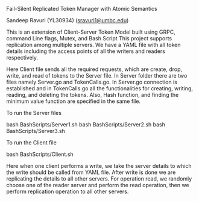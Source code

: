 Fail-Silent Replicated Token Manager with Atomic Semantics

Sandeep Ravuri (YL30934) (sravuri1@umbc.edu)


This is an extension of  Client-Server Token Model built using GRPC, command Line flags, Mutex, and Bash Script 
This project supports replication among multiple servers.
We have a YAML file with all token details including the access points of all the writers and readers respectively.

Here Client file sends all the required requests, which are create, drop, write, and read of tokens to the Server file. 
In Server folder there are two files namely Server.go and TokenCalls.go. In Server.go connection is established and in TokenCalls.go all the functionalities for creating, writing, reading, and deleting the tokens. Also, Hash function, and finding the minimum value function are specified in the same file. 

To run the Server files

bash BashScripts/Server1.sh
bash BashScripts/Server2.sh
bash BashScripts/Server3.sh

To run the Client file 

bash BashScripts/Client.sh

Here when one client performs a write, we take the server details to which the write should be called from YAML file. After write is done we are replicating the details to all other servers.
For operation read, we randomly choose one of the reader server and perform the read operation, then we perform replication operation to all other servers.
